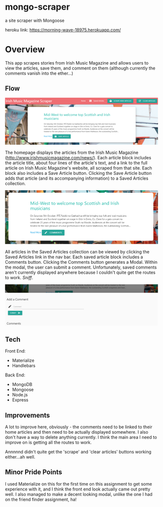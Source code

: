 # mongo-scraper
a site scraper with Mongoose

heroku link: https://morning-wave-18975.herokuapp.com/

# Overview

This app scrapes stories from Irish Music Magazine and allows users to view the articles, save them, and comment on them (although currently the comments vanish into the ether...)

## Flow

![Homepage](public/images/home.png)

The homepage displays the articles from the Irish Music Magazine (http://www.irishmusicmagazine.com/news/). Each article block includes the article title, about four lines of the article's text, and a link to the full article on Irish Music Magazine's website, all scraped from that site. Each block also includes a Save Article button. Clicking the Save Article button adds that article (and its accompanying information) to a Saved Articles collection.

![Saved](public/images/saved.png)

All articles in the Saved Articles collection can be viewed by clicking the Saved Articles link in the nav bar. Each saved article block includes a Comments button. Clicking the Comments button generates a Modal. Within the modal, the user can submit a comment. Unfortunately, saved comments aren't currently displayed anywhere because I couldn't quite get the routes to work. *Sniff*. 

![Modal](public/images/modal.png)

## Tech

Front End:
* Materialize
* Handlebars

Back End:
* MongoDB
* Mongoose
* Node.js
* Express

## Improvements

A lot to improve here, obviously - the comments need to be linked to their home articles and then need to be actually displayed somewhere. I also don't have a way to delete anything currently. I think the main area I need to improve on is getting all the routes to work. 

Annnnnd didn't quite get the 'scrape' and 'clear articles' buttons working either...ah well. 

## Minor Pride Points

I used Materialize on this for the first time on this assignment to get some experience with it, and I think the front end look actually came out pretty well. I also managed to make a decent looking modal, unlike the one I had on the friend finder assignment, ha!